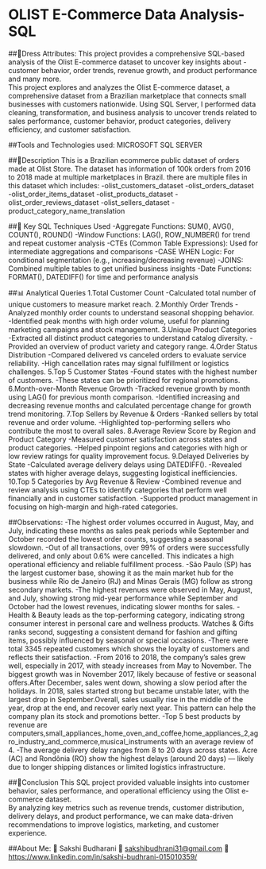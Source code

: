 # OLIST E-Commerce Data Analysis-SQL

##👗Dress Attributes: This project provides a comprehensive SQL-based analysis of the Olist E-commerce dataset to uncover key insights about - customer behavior, order trends, revenue growth, and product performance and many more.  
This project explores and analyzes the Olist E-commerce dataset, a comprehensive dataset from a Brazilian marketplace that connects small businesses with customers nationwide.
Using SQL Server, I performed data cleaning, transformation, and business analysis to uncover trends related to sales performance, customer behavior, product categories, delivery efficiency, and customer satisfaction.

##Tools and Technologies used:
MICROSOFT SQL SERVER

##📂Description 
This is a Brazilian ecommerce public dataset of orders made at Olist Store. The dataset has information of 100k orders from 2016 to 2018 made at multiple marketplaces in Brazil.
there are multiple files in this dataset which includes:
-olist_customers_dataset
-olist_orders_dataset
-olist_order_items_dataset
-olist_products_dataset
-olist_order_reviews_dataset
-olist_sellers_dataset
-product_category_name_translation

##🧮 Key SQL Techniques Used
-Aggregate Functions: SUM(), AVG(), COUNT(), ROUND()
-Window Functions: LAG(), ROW_NUMBER() for trend and repeat customer analysis
-CTEs (Common Table Expressions): Used for intermediate aggregations and comparisons
-CASE WHEN Logic: For conditional segmentation (e.g., increasing/decreasing revenue)
-JOINS: Combined multiple tables to get unified business insights
-Date Functions: FORMAT(), DATEDIFF() for time and performance analysis

##📊 Analytical Queries 
   1.Total Customer Count
     -Calculated total number of unique customers to measure market reach.
   2.Monthly Order Trends
     -Analyzed monthly order counts to understand seasonal shopping behavior.
     -Identified peak months with high order volume, useful for planning marketing campaigns and stock management.
   3.Unique Product Categories
     -Extracted all distinct product categories to understand catalog diversity.
     -Provided an overview of product variety and category range.
   4.Order Status Distribution
     -Compared delivered vs canceled orders to evaluate service reliability.
     -High cancellation rates may signal fulfillment or logistics challenges.
   5.Top 5 Customer States
     -Found states with the highest number of customers.
     -These states can be prioritized for regional promotions.
    6.Month-over-Month Revenue Growth
     -Tracked revenue growth by month using LAG() for previous month comparison.
     -Identified increasing and decreasing revenue months and calculated percentage change for growth trend monitoring.
     7.Top Sellers by Revenue & Orders
      -Ranked sellers by total revenue and order volume.
      -Highlighted top-performing sellers who contribute the most to overall sales.
     8.Average Review Score by Region and Product Category
      -Measured customer satisfaction across states and product categories.
      -Helped pinpoint regions and categories with high or low review ratings for quality improvement focus.
     9.Delayed Deliveries by State
      -Calculated average delivery delays using DATEDIFF().
      -Revealed states with higher average delays, suggesting logistical inefficiencies.
     10.Top 5 Categories by Avg Revenue & Review
      -Combined revenue and review analysis using CTEs to identify categories that perform well financially and in customer satisfaction.
      -Supported product management in focusing on high-margin and high-rated categories.

##Observations:
-The highest order volumes occurred in August, May, and July, indicating these months as sales peak periods while September and October recorded the lowest order    counts, suggesting a seasonal slowdown.
-Out of all transactions, over 99% of orders were successfully delivered, and only about 0.6% were cancelled. This indicates a high operational efficiency and      reliable fulfillment process.
-São Paulo (SP) has the largest customer base, showing it as the main market hub for the business while Rio de Janeiro (RJ) and Minas Gerais (MG) follow as strong secondary markets.
-The highest revenues were observed in May, August, and July, showing strong mid-year performance while September and October had the lowest revenues, indicating slower months for sales.
-Health & Beauty leads as the top-performing category, indicating strong consumer interest in personal care and wellness products.
 Watches & Gifts ranks second, suggesting a consistent demand for fashion and gifting items, possibly influenced by seasonal or special occasions.
-There were total 3345 repeated customers which shows the loyalty of customers and reflects their satisfaction.
-From 2016 to 2018, the company’s sales grew well, especially in 2017, with steady increases from May to November. The biggest growth was in November 2017, likely because of festive or seasonal offers.After December, sales went down, showing a slow period after the holidays. In 2018, sales started strong but became unstable later, with the largest drop in September.Overall, sales usually rise in the middle of the year, drop at the end, and recover early next year. This pattern can help the company plan its stock and promotions better.
-Top 5 best products by revenue are computers,small_appliances_home_oven_and_coffee,home_appliances_2,agro_industry_and_commerce,musical_instruments with an average review of 4.
-The average delivery delay ranges from 8 to 20 days across states. Acre (AC) and Rondônia (RO) show the highest delays (around 20 days) — likely due to longer shipping distances or limited logistics infrastructure.

##🏁Conclusion
This SQL project provided valuable insights into customer behavior, sales performance, and operational efficiency using the Olist e-commerce dataset.  
By analyzing key metrics such as revenue trends, customer distribution, delivery delays, and product performance, we can make data-driven recommendations to improve logistics, marketing, and customer experience.

##About Me:
👤 Sakshi Budharani 
📧 sakshibudhrani31@gmail.com 
🔗 https://www.linkedin.com/in/sakshi-budhrani-015010359/  







